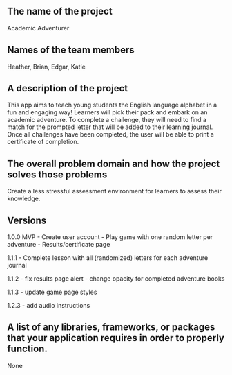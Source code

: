 ## The name of the project
Academic Adventurer

## Names of the team members
Heather, Brian, Edgar, Katie

## A description of the project
This app aims to teach young students the English language alphabet in a fun and engaging way! Learners will pick their pack and embark on an academic adventure. To complete a challenge, they will need to find a match for the prompted letter that will be added to their learning journal. Once all challenges have been completed, the user will be able to print a certificate of completion. 

## The overall problem domain and how the project solves those problems
Create a less stressful assessment environment for learners to assess their knowledge. 

## Versions
1.0.0 MVP
    - Create user account 
    - Play game with one random letter per adventure 
    - Results/certificate page 

1.1.1 
    - Complete lesson with all (randomized) letters for each adventure journal

1.1.2 
    - fix results page alert 
    - change opacity for completed adventure books 

1.1.3
    - update game page styles
    
1.2.3
    - add audio instructions

## A list of any libraries, frameworks, or packages that your application requires in order to properly function.
None
